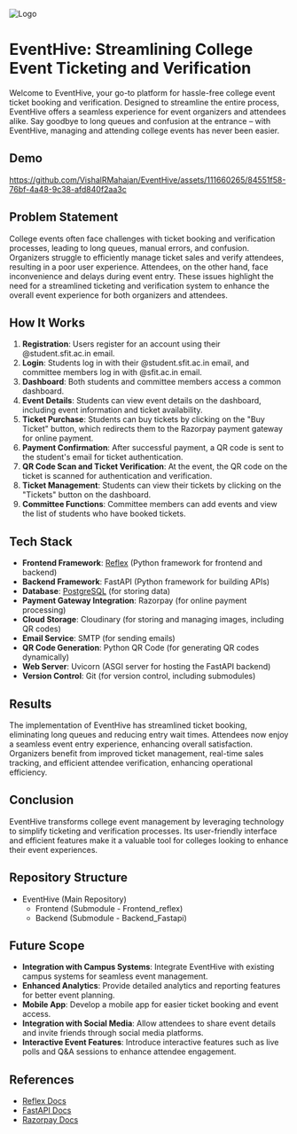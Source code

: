 
![Logo](https://res.cloudinary.com/dkgxkekb6/image/upload/v1711189934/l2iag3qdaupxdosjacaz.png)


# EventHive: Streamlining College Event Ticketing and Verification
Welcome to EventHive, your go-to platform for hassle-free college event ticket booking and verification. Designed to streamline the entire process, EventHive offers a seamless experience for event organizers and attendees alike. Say goodbye to long queues and confusion at the entrance – with EventHive, managing and attending college events has never been easier.



## Demo

https://github.com/VishalRMahajan/EventHive/assets/111660265/84551f58-76bf-4a48-9c38-afd840f2aa3c


## Problem Statement

College events often face challenges with ticket booking and verification processes, leading to long queues, manual errors, and confusion. Organizers struggle to efficiently manage ticket sales and verify attendees, resulting in a poor user experience. Attendees, on the other hand, face inconvenience and delays during event entry. These issues highlight the need for a streamlined ticketing and verification system to enhance the overall event experience for both organizers and attendees.
## How It Works

1. **Registration**: Users register for an account using their @student.sfit.ac.in email.
2. **Login**: Students log in with their @student.sfit.ac.in email, and committee members log in with @sfit.ac.in email.
3. **Dashboard**: Both students and committee members access a common dashboard.
4. **Event Details**: Students can view event details on the dashboard, including event information and ticket availability.
5. **Ticket Purchase**: Students can buy tickets by clicking on the "Buy Ticket" button, which redirects them to the Razorpay payment gateway for online payment.
6. **Payment Confirmation**: After successful payment, a QR code is sent to the student's email for ticket authentication.
7. **QR Code Scan and Ticket Verification**: At the event, the QR code on the ticket is scanned for authentication and verification.
8. **Ticket Management**: Students can view their tickets by clicking on the "Tickets" button on the dashboard.
9. **Committee Functions**: Committee members can add events and view the list of students who have booked tickets.

## Tech Stack

- **Frontend Framework**: [Reflex](https://github.com/reflex-dev) (Python framework for frontend and backend)
- **Backend Framework**: FastAPI (Python framework for building APIs)
- **Database**: [PostgreSQL](https://github.com/postgres/postgres) (for storing data)
- **Payment Gateway Integration**: Razorpay (for online payment processing)
- **Cloud Storage**: Cloudinary (for storing and managing images, including QR codes)
- **Email Service**: SMTP (for sending emails)
- **QR Code Generation**: Python QR Code (for generating QR codes dynamically)
- **Web Server**: Uvicorn (ASGI server for hosting the FastAPI backend)
- **Version Control**: Git (for version control, including submodules)



## Results
The implementation of EventHive has streamlined ticket booking, eliminating long queues and reducing entry wait times. Attendees now enjoy a seamless event entry experience, enhancing overall satisfaction. Organizers benefit from improved ticket management, real-time sales tracking, and efficient attendee verification, enhancing operational efficiency.
## Conclusion
EventHive transforms college event management by leveraging technology to simplify ticketing and verification processes. Its user-friendly interface and efficient features make it a valuable tool for colleges looking to enhance their event experiences.
## Repository Structure

- EventHive (Main Repository)
  - Frontend (Submodule - Frontend_reflex)
  - Backend (Submodule - Backend_Fastapi)
## Future Scope

- **Integration with Campus Systems**: Integrate EventHive with existing campus systems for seamless event management.
- **Enhanced Analytics**: Provide detailed analytics and reporting features for better event planning.
- **Mobile App**: Develop a mobile app for easier ticket booking and event access.
- **Integration with Social Media**: Allow attendees to share event details and invite friends through social media platforms.
- **Interactive Event Features**: Introduce interactive features such as live polls and Q&A sessions to enhance attendee engagement.


## References

- [Reflex Docs](https://reflex.dev/docs/ui/overview/)
- [FastAPI Docs](https://fastapi.tiangolo.com/)
- [Razorpay Docs](https://razorpay.com/docs/)
